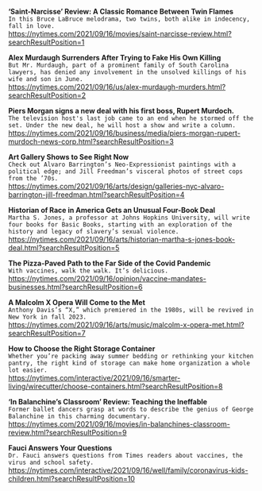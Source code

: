 **‘Saint-Narcisse’ Review: A Classic Romance Between Twin Flames**\
`In this Bruce LaBruce melodrama, two twins, both alike in indecency, fall in love.`\
https://nytimes.com/2021/09/16/movies/saint-narcisse-review.html?searchResultPosition=1

**Alex Murdaugh Surrenders After Trying to Fake His Own Killing**\
`But Mr. Murdaugh, part of a prominent family of South Carolina lawyers, has denied any involvement in the unsolved killings of his wife and son in June.`\
https://nytimes.com/2021/09/16/us/alex-murdaugh-murders.html?searchResultPosition=2

**Piers Morgan signs a new deal with his first boss, Rupert Murdoch.**\
`The television host's last job came to an end when he stormed off the set. Under the new deal, he will host a show and write a column.`\
https://nytimes.com/2021/09/16/business/media/piers-morgan-rupert-murdoch-news-corp.html?searchResultPosition=3

**Art Gallery Shows to See Right Now**\
`Check out Alvaro Barrington’s Neo-Expressionist paintings with a political edge; and Jill Freedman’s visceral photos of street cops from the ’70s.`\
https://nytimes.com/2021/09/16/arts/design/galleries-nyc-alvaro-barrington-jill-freedman.html?searchResultPosition=4

**Historian of Race in America Gets an Unusual Four-Book Deal**\
`Martha S. Jones, a professor at Johns Hopkins University, will write four books for Basic Books, starting with an exploration of the history and legacy of slavery’s sexual violence.`\
https://nytimes.com/2021/09/16/arts/historian-martha-s-jones-book-deal.html?searchResultPosition=5

**The Pizza-Paved Path to the Far Side of the Covid Pandemic**\
`With vaccines, walk the walk. It’s delicious.`\
https://nytimes.com/2021/09/16/opinion/vaccine-mandates-businesses.html?searchResultPosition=6

**A Malcolm X Opera Will Come to the Met**\
`Anthony Davis’s “X,” which premiered in the 1980s, will be revived in New York in fall 2023.`\
https://nytimes.com/2021/09/16/arts/music/malcolm-x-opera-met.html?searchResultPosition=7

**How to Choose the Right Storage Container**\
`Whether you’re packing away summer bedding or rethinking your kitchen pantry, the right kind of storage can make home organization a whole lot easier.`\
https://nytimes.com/interactive/2021/09/16/smarter-living/wirecutter/choose-containers.html?searchResultPosition=8

**‘In Balanchine’s Classroom’ Review: Teaching the Ineffable**\
`Former ballet dancers grasp at words to describe the genius of George Balanchine in this charming documentary.`\
https://nytimes.com/2021/09/16/movies/in-balanchines-classroom-review.html?searchResultPosition=9

**Fauci Answers Your Questions**\
`Dr. Fauci answers questions from Times readers about vaccines, the virus and school safety.`\
https://nytimes.com/interactive/2021/09/16/well/family/coronavirus-kids-children.html?searchResultPosition=10

